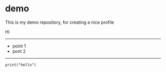 # demo
This is my demo repository, for creating a nice profile

Hi

___

- point 1
- pont 2
___
```
print("hello")
```
